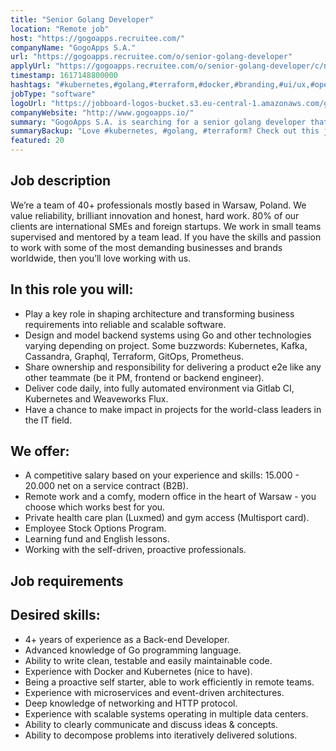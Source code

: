 ```yaml
---
title: "Senior Golang Developer"
location: "Remote job"
host: "https://gogoapps.recruitee.com/"
companyName: "GogoApps S.A."
url: "https://gogoapps.recruitee.com/o/senior-golang-developer"
applyUrl: "https://gogoapps.recruitee.com/o/senior-golang-developer/c/new"
timestamp: 1617148800000
hashtags: "#kubernetes,#golang,#terraform,#docker,#branding,#ui/ux,#operations,#cassandra,#English"
jobType: "software"
logoUrl: "https://jobboard-logos-bucket.s3.eu-central-1.amazonaws.com/gogoapps-s-a-"
companyWebsite: "http://www.gogoapps.io/"
summary: "GogoApps S.A. is searching for a senior golang developer that has 4+ years of experience as a Back-end Developer."
summaryBackup: "Love #kubernetes, #golang, #terraform? Check out this job post!"
featured: 20
---
```


## Job description

We’re a team of 40+ professionals mostly based in Warsaw, Poland. We value reliability, brilliant innovation and honest, hard work. 80% of our clients are international SMEs and foreign startups. We work in small teams supervised and mentored by a team lead. If you have the skills and passion to work with some of the most demanding businesses and brands worldwide, then you’ll love working with us.

## In this role you will:

*   Play a key role in shaping architecture and transforming business requirements into reliable and scalable software.
*   Design and model backend systems using Go and other technologies varying depending on project. Some buzzwords: Kubernetes, Kafka, Cassandra, Graphql, Terraform, GitOps, Prometheus.
*   Share ownership and responsibility for delivering a product e2e like any other teammate (be it PM, frontend or backend engineer).
*   Deliver code daily, into fully automated environment via Gitlab CI, Kubernetes and Weaveworks Flux.
*   Have a chance to make impact in projects for the world-class leaders in the IT field.

## We offer:

*   A competitive salary based on your experience and skills: 15.000 - 20.000 net on a service contract (B2B).
*   Remote work and a comfy, modern office in the heart of Warsaw - you choose which works best for you.
*   Private health care plan (Luxmed) and gym access (Multisport card).
*   Employee Stock Options Program.
*   Learning fund and English lessons.
*   Working with the self-driven, proactive professionals.

## Job requirements

## Desired skills:

*   4+ years of experience as a Back-end Developer.
*   Advanced knowledge of Go programming language.
*   Ability to write clean, testable and easily maintainable code.
*   Experience with Docker and Kubernetes (nice to have).
*   Being a proactive self starter, able to work efficiently in remote teams.
*   Experience with microservices and event-driven architectures.
*   Deep knowledge of networking and HTTP protocol.
*   Experience with scalable systems operating in multiple data centers.
*   Ability to clearly communicate and discuss ideas & concepts.
*   Ability to decompose problems into iteratively delivered solutions.
